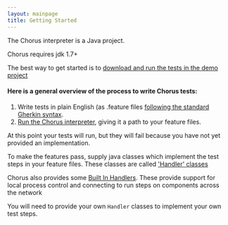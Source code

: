 ```yaml
---
layout: mainpage
title: Getting Started
---
```



The Chorus interpreter is a Java project.

Chorus requires jdk 1.7+

The best way to get started is to [download and run the tests in the demo project](https://github.com/Chorus-bdd/Chorus-demo)

#### Here is a general overview of the process to write Chorus tests:

1. Write tests in plain English (as .feature files [following the standard Gherkin syntax](https://github.com/cucumber/cucumber/wiki/Gherkin).
2. [Run the Chorus interpreter](RunningChorus), giving it a path to your feature files.

At this point your tests will run, but they will fail because you have not yet provided an implementation.

To make the features pass, supply java classes which implement the test steps in your feature files.
These classes are called ['Handler' classes](HandlerClasses)

Chorus also provides some [Built In Handlers](BuiltInHandlers).
These provide support for local process control and connecting to run steps on components across the network

You will need to provide your own `Handler` classes to implement your own test steps.




